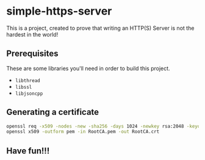 # simple-https-server
This is a project, created to prove that writing an HTTP(S) Server is not the hardest in the world!

## Prerequisites
These are some libraries you'll need in order to build this project.
- `libthread`
- `libssl`
- `libjsoncpp`

## Generating a certificate
```bash
openssl req -x509 -nodes -new -sha256 -days 1024 -newkey rsa:2048 -keyout RootCA.key -out RootCA.pem -subj "/C=US/CN=Example-Root-CA"
openssl x509 -outform pem -in RootCA.pem -out RootCA.crt
```

## Have fun!!!